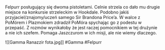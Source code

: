 Felpurr posługujący się dwoma pistoletami. Celnie strzela co dało mu drugie miejsce na konkursie strzeleckim w Hookdale. Podobno jakiś przyjaciel/znajomy/uczeń samego Sir Brandona Price’a. W walce z PoMórem i Plazmokiem zdradził PoMóra spychając go z podestu w przepaść. Z rozmów wynikałoby że jest raczej pomocnikiem w tej drużynie a nie ich szefem. Pomaga Jaszczurom w ich misji, ale nie wiemy dlaczego.

![[Gamma Ranazzir fota.jpg]]
#Gamma #Felpurr
